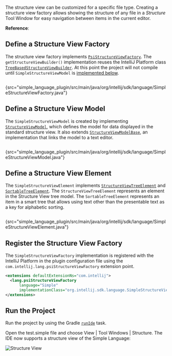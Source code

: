 [//]: # (title: 14. Structure View Factory)

<!-- Copyright 2000-2022 JetBrains s.r.o. and other contributors. Use of this source code is governed by the Apache 2.0 license that can be found in the LICENSE file. -->

<include src="language_and_filetype.md" include-id="custom_language_tutorial_header"></include>

The structure view can be customized for a specific file type.
Creating a structure view factory allows showing the structure of any file in a _Structure_ Tool Window for easy navigation between items in the current editor.

**Reference**: [](structure_view.md)

## Define a Structure View Factory

The structure view factory implements [`PsiStructureViewFactory`](upsource:///platform/editor-ui-api/src/com/intellij/lang/PsiStructureViewFactory.java).
The `getStructureViewBuilder()` implementation reuses the IntelliJ Platform class [`TreeBasedStructureViewBuilder`](upsource:///platform/editor-ui-api/src/com/intellij/ide/structureView/TreeBasedStructureViewBuilder.java).
At this point the project will not compile until `SimpleStructureViewModel` is [implemented below](#define-a-structure-view-model).

```java
```
{src="simple_language_plugin/src/main/java/org/intellij/sdk/language/SimpleStructureViewFactory.java"}

## Define a Structure View Model

The `SimpleStructureViewModel` is created by implementing [`StructureViewModel`](upsource:///platform/editor-ui-api/src/com/intellij/ide/structureView/StructureViewModel.java), which defines the model for data displayed in the standard structure view.
It also extends [`StructureViewModelBase`](upsource:///platform/editor-ui-api/src/com/intellij/ide/structureView/StructureViewModelBase.java), an implementation that links the model to a text editor.

```java
```
{src="simple_language_plugin/src/main/java/org/intellij/sdk/language/SimpleStructureViewModel.java"}

## Define a Structure View Element

The `SimpleStructureViewElement` implements [`StructureViewTreeElement`](upsource:///platform/editor-ui-api/src/com/intellij/ide/structureView/StructureViewTreeElement.java) and [`SortableTreeElement`](upsource:///platform/editor-ui-api/src/com/intellij/ide/util/treeView/smartTree/SortableTreeElement.java).
The `StructureViewTreeElement` represents an element in the Structure View tree model.
The `SortableTreeElement` represents an item in a smart tree that allows using text other than the presentable text as a key for alphabetic sorting.

```java
```
{src="simple_language_plugin/src/main/java/org/intellij/sdk/language/SimpleStructureViewElement.java"}

## Register the Structure View Factory

The `SimpleStructureViewFactory` implementation is registered with the IntelliJ Platform in the plugin configuration file using the `com.intellij.lang.psiStructureViewFactory` extension point.

```xml
<extensions defaultExtensionNs="com.intellij">
  <lang.psiStructureViewFactory
      language="Simple"
      implementationClass="org.intellij.sdk.language.SimpleStructureViewFactory"/>
</extensions>
```

## Run the Project

Run the project by using the Gradle [`runIde`](gradle_prerequisites.md#running-a-simple-gradle-based-intellij-platform-plugin) task.

Open the <path>test.simple</path> file and choose <menupath>View | Tool Windows | Structure</menupath>.
The IDE now supports a structure view of the Simple Language:

![Structure View](structure_view.png)
